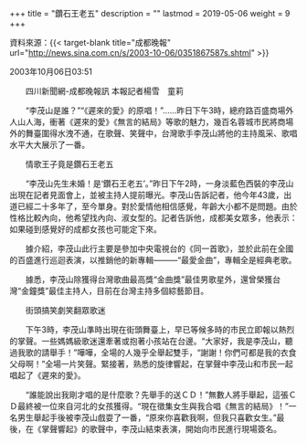 +++
title = "鑽石王老五"
description = ""
lastmod = 2019-05-06
weight = 9
+++

資料來源：{{< target-blank title="成都晚報" url="http://news.sina.com.cn/s/2003-10-06/0351867587s.shtml" >}}

2003年10月06日03:51

　　四川新聞網-成都晚報訊 本報記者楊雪　童莉

　　“李茂山是誰？”“《遲來的愛》的原唱！”……昨日下午3時，總府路百盛商場外人山人海，衝著《遲來的愛》《無言的結局》等歌的魅力，幾百名蓉城市民將商場外的舞臺圍得水洩不通，在歌聲、笑聲中，台灣歌手李茂山將他的主持風采、歌唱水平大大展示了一番。

　　情歌王子竟是鑽石王老五

　　“李茂山先生未婚！是‘鑽石王老五’。”昨日下午2時，一身淡藍色西裝的李茂山出現在記者見面會上，並被主持人提前曝光。李茂山告訴記者，他今年43歲，出道已經二十多年了，至今單身。對於愛情他相信感覺，年齡大小都不是問題。由於性格比較內向，他希望找內向、淑女型的。記者告訴他，成都美女眾多，他表示：如果碰到感覺好的成都女孩也可能定下來。

　　據介紹，李茂山此行主要是參加中央電視台的《同一首歌》，並於此前在全國的百盛進行巡迴表演，以推銷他的新專輯———“最愛金曲”，專輯全是經典老歌。

　　據悉，李茂山除獲得台灣歌曲最高獎“金曲獎”最佳男歌星外，還曾榮獲台灣“金鐘獎”最佳主持人，目前在台灣主持多個綜藝節目。

　　街頭搞笑劇笑翻眾歌迷

　　下午3時，李茂山準時出現在街頭舞臺上，早已等候多時的市民立即報以熱烈的掌聲。一些媽媽級歌迷還牽著或抱著小孩站在台邊。“大家好，我是李茂山，聽過我歌的請舉手！”嘩嘩，全場的人幾乎全舉起雙手，“謝謝！你們可都是我的衣食父母啊！”全場一片笑聲。緊接著，熟悉的旋律響起，在掌聲中李茂山和市民一起唱起了《遲來的愛》。

　　“誰能說出我剛才唱的是什麼歌？先舉手的送ＣＤ！”無數人將手舉起，這張ＣＤ最終被一位來自河北的女孩獲得。“現在徵集女生與我合唱《無言的結局》！”一名男生舉起手後被李茂山戲耍了一番，“原來你喜歡我啊，但我只喜歡女生。”最後，在《掌聲響起》的歌聲中，李茂山結束表演，開始向市民進行現場簽名。




